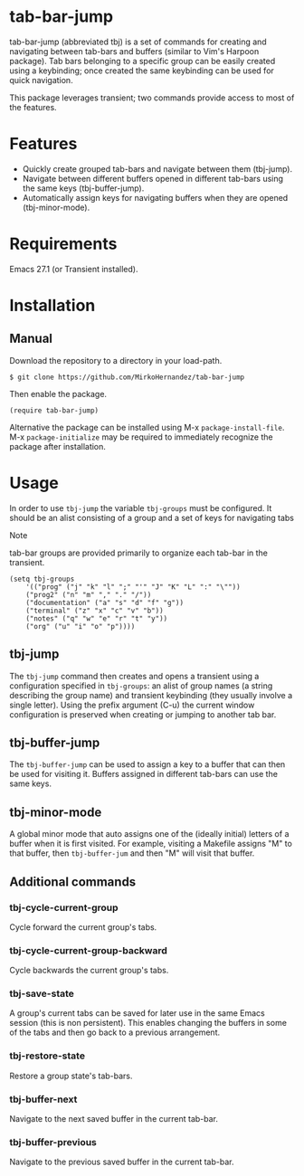 # tab-bar-jump 

tab-bar-jump (abbreviated tbj) is a set of commands for creating and
navigating between tab-bars and buffers (similar to Vim's Harpoon
package). Tab bars belonging to a specific group can be easily created
using a keybinding; once created the same keybinding can be used for
quick navigation. 

This package leverages transient; two commands provide access to most
of the features.

# Features

- Quickly create grouped tab-bars and navigate between them (tbj-jump).
- Navigate between different buffers opened in different tab-bars
  using the same keys (tbj-buffer-jump).
- Automatically assign keys for navigating buffers when they are
  opened (tbj-minor-mode).

# Requirements

Emacs 27.1 (or Transient installed).

# Installation

## Manual
Download the repository to a directory in your load-path.

```console
$ git clone https://github.com/MirkoHernandez/tab-bar-jump
```
Then enable the package.

```emacs-lisp
(require tab-bar-jump)
```

Alternative the package can be installed using M-x `package-install-file`.
M-x `package-initialize` may be required to immediately recognize the
package after installation.

# Usage

In order to use `tbj-jump` the variable  `tbj-groups` must be configured. It should be an alist
consisting of a group and a set of keys for navigating tabs 

> [!NOTE] 
> tab-bar groups are provided primarily to organize each
> tab-bar in the transient.

``` emacs-lisp
(setq tbj-groups 
	'(("prog" ("j" "k" "l" ";" "'" "J" "K" "L" ":" "\""))
	("prog2" ("n" "m" "," "." "/"))
	("documentation" ("a" "s" "d" "f" "g"))
	("terminal" ("z" "x" "c" "v" "b"))
	("notes" ("q" "w" "e" "r" "t" "y"))
	("org" ("u" "i" "o" "p"))))
```

## tbj-jump 
The `tbj-jump` command then creates and opens a transient using a
configuration specified in `tbj-groups`: an alist of group names (a
string describing the group name) and transient keybinding (they
usually involve a single letter). Using the prefix argument (C-u) the
current window configuration is preserved when creating or jumping to
another tab bar.

## tbj-buffer-jump 
The `tbj-buffer-jump` can be used to assign a key to a buffer that can then be used 
 for visiting it. Buffers assigned in different tab-bars can use the same keys.

## tbj-minor-mode
A global minor mode that auto assigns one of the (ideally initial)
letters of a buffer when it is first visited. For example, visiting a
Makefile assigns "M" to that buffer, then `tbj-buffer-jum` and then
"M" will visit that buffer.

## Additional  commands

### tbj-cycle-current-group 

Cycle forward the current group's tabs.

### tbj-cycle-current-group-backward

Cycle backwards the current group's tabs.

### tbj-save-state

A group's current tabs can be saved for later use in the same Emacs
session (this is non persistent). This enables changing the buffers in
some of the tabs and then go back to a previous arrangement.

### tbj-restore-state

Restore a group state's tab-bars.

### tbj-buffer-next

Navigate to the next saved buffer in the current tab-bar.

### tbj-buffer-previous

Navigate to the previous saved buffer in the current tab-bar.

